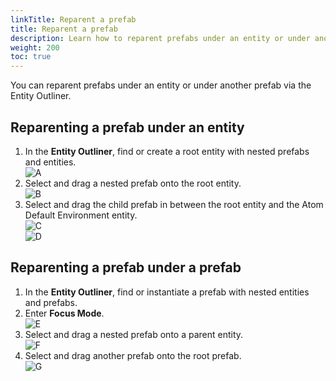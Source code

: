 ```yaml
---
linkTitle: Reparent a prefab
title: Reparent a prefab
description: Learn how to reparent prefabs under an entity or under another prefab via the Entity Outliner.
weight: 200
toc: true
---
```


You can reparent prefabs under an entity or under another prefab via the Entity Outliner.

## **Reparenting a prefab under an entity**

1.  In the **Entity Outliner**, find or create a root entity with nested prefabs and entities.  
    ![A](/images/learning-guide/tutorials/game-objects/reparent-a-prefab/A.png)
2.  Select and drag a nested prefab onto the root entity.  
    ![B](/images/learning-guide/tutorials/game-objects/reparent-a-prefab/B.png)
3.  Select and drag the child prefab in between the root entity and the Atom Default Environment entity.  
    ![C](/images/learning-guide/tutorials/game-objects/reparent-a-prefab/C.png)  
    ![D](/images/learning-guide/tutorials/game-objects/reparent-a-prefab/D.png)      

## **Reparenting a prefab under a prefab**

1.  In the **Entity Outliner**, find or instantiate a prefab with nested entities and prefabs.
2.  Enter **Focus Mode**.  
    ![E](/images/learning-guide/tutorials/game-objects/reparent-a-prefab/E.png)
3.  Select and drag a nested prefab onto a parent entity.  
    ![F](/images/learning-guide/tutorials/game-objects/reparent-a-prefab/F.png)
4.  Select and drag another prefab onto the root prefab.  
    ![G](/images/learning-guide/tutorials/game-objects/reparent-a-prefab/G.png)  